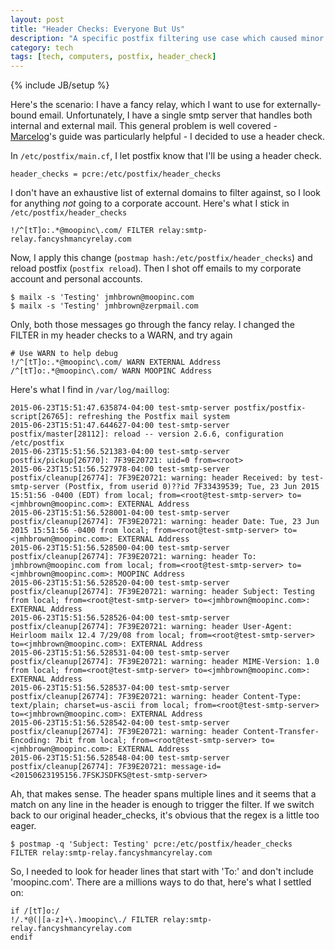 ```yaml
---
layout: post
title: "Header Checks: Everyone But Us"
description: "A specific postfix filtering use case which caused minor confusion."
category: tech
tags: [tech, computers, postfix, header_check]
---
```

{% include JB/setup %}

Here's the scenario: I have a fancy relay, which I want to use for externally-bound email. Unfortunately, I have a single smtp server that handles both internal and external mail. This general problem is well covered - [Marcelog](http://marcelog.github.io/articles/configure_postfix_forward_email_regex_subject_transport_relay.html)'s guide was particularly helpful - I decided to use a header check.

In `/etc/postfix/main.cf`, I let postfix know that I'll be using a header check. 

```
header_checks = pcre:/etc/postfix/header_checks
```

I don't have an exhaustive list of external domains to filter against, so I look for anything *not* going to a corporate account. Here's what I stick in `/etc/postfix/header_checks`

```
!/^[tT]o:.*@moopinc\.com/ FILTER relay:smtp-relay.fancyshmancyrelay.com
```

Now, I apply this change (`postmap hash:/etc/postfix/header_checks`) and reload postfix (`postfix reload`). Then I shot off emails to my corporate account and personal accounts.

```
$ mailx -s 'Testing' jmhbrown@moopinc.com
$ mailx -s 'Testing' jmhbrown@zerpmail.com
```

Only, both those messages go through the fancy relay. I changed the FILTER in my header checks to a WARN, and try again

```
# Use WARN to help debug
!/^[tT]o:.*@moopinc\.com/ WARN EXTERNAL Address
/^[tT]o:.*@moopinc\.com/ WARN MOOPINC Address
```


Here's what I find in `/var/log/maillog`:

```
2015-06-23T15:51:47.635874-04:00 test-smtp-server postfix/postfix-script[26765]: refreshing the Postfix mail system
2015-06-23T15:51:47.644627-04:00 test-smtp-server postfix/master[28112]: reload -- version 2.6.6, configuration /etc/postfix
2015-06-23T15:51:56.521383-04:00 test-smtp-server postfix/pickup[26770]: 7F39E20721: uid=0 from=<root>
2015-06-23T15:51:56.527978-04:00 test-smtp-server postfix/cleanup[26774]: 7F39E20721: warning: header Received: by test-smtp-server (Postfix, from userid 0)??id 7F33439539; Tue, 23 Jun 2015 15:51:56 -0400 (EDT) from local; from=<root@test-smtp-server> to=<jmhbrown@moopinc.com>: EXTERNAL Address
2015-06-23T15:51:56.528001-04:00 test-smtp-server postfix/cleanup[26774]: 7F39E20721: warning: header Date: Tue, 23 Jun 2015 15:51:56 -0400 from local; from=<root@test-smtp-server> to=<jmhbrown@moopinc.com>: EXTERNAL Address
2015-06-23T15:51:56.528500-04:00 test-smtp-server postfix/cleanup[26774]: 7F39E20721: warning: header To: jmhbrown@moopinc.com from local; from=<root@test-smtp-server> to=<jmhbrown@moopinc.com>: MOOPINC Address
2015-06-23T15:51:56.528520-04:00 test-smtp-server postfix/cleanup[26774]: 7F39E20721: warning: header Subject: Testing from local; from=<root@test-smtp-server> to=<jmhbrown@moopinc.com>: EXTERNAL Address
2015-06-23T15:51:56.528526-04:00 test-smtp-server postfix/cleanup[26774]: 7F39E20721: warning: header User-Agent: Heirloom mailx 12.4 7/29/08 from local; from=<root@test-smtp-server> to=<jmhbrown@moopinc.com>: EXTERNAL Address
2015-06-23T15:51:56.528531-04:00 test-smtp-server postfix/cleanup[26774]: 7F39E20721: warning: header MIME-Version: 1.0 from local; from=<root@test-smtp-server> to=<jmhbrown@moopinc.com>: EXTERNAL Address
2015-06-23T15:51:56.528537-04:00 test-smtp-server postfix/cleanup[26774]: 7F39E20721: warning: header Content-Type: text/plain; charset=us-ascii from local; from=<root@test-smtp-server> to=<jmhbrown@moopinc.com>: EXTERNAL Address
2015-06-23T15:51:56.528542-04:00 test-smtp-server postfix/cleanup[26774]: 7F39E20721: warning: header Content-Transfer-Encoding: 7bit from local; from=<root@test-smtp-server> to=<jmhbrown@moopinc.com>: EXTERNAL Address
2015-06-23T15:51:56.528548-04:00 test-smtp-server postfix/cleanup[26774]: 7F39E20721: message-id=<20150623195156.7FSKJSDFKS@test-smtp-server>
```

Ah, that makes sense. The header spans multiple lines and it seems that a match on any line in the header is enough to trigger the filter. If we switch back to our original header_checks, it's obvious that the regex is a little too eager. 

```
$ postmap -q 'Subject: Testing' pcre:/etc/postfix/header_checks
FILTER relay:smtp-relay.fancyshmancyrelay.com
```

So, I needed to look for header lines that start with 'To:' and don't include 'moopinc.com'. There are a millions ways to do that, here's what I settled on:

```
if /[tT]o:/
!/.*@(|[a-z]+\.)moopinc\./ FILTER relay:smtp-relay.fancyshmancyrelay.com
endif
```
